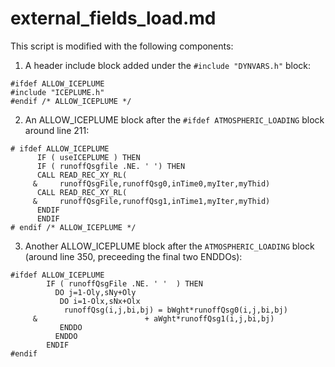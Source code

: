 # external_fields_load.md

This script is modified with the following components:

1. A header include block added under the `#include "DYNVARS.h"` block:
```
#ifdef ALLOW_ICEPLUME
#include "ICEPLUME.h"
#endif /* ALLOW_ICEPLUME */
```

2. An ALLOW_ICEPLUME block after the `#ifdef ATMOSPHERIC_LOADING` block around line 211:
```
# ifdef ALLOW_ICEPLUME
      IF ( useICEPLUME ) THEN
      IF ( runoffQsgfile .NE. ' ') THEN
      CALL READ_REC_XY_RL(
     &     runoffQsgFile,runoffQsg0,inTime0,myIter,myThid)
      CALL READ_REC_XY_RL(
     &     runoffQsgFile,runoffQsg1,inTime1,myIter,myThid)
      ENDIF
      ENDIF
# endif /* ALLOW_ICEPLUME */
```

3. Another ALLOW_ICEPLUME block after the `ATMOSPHERIC_LOADING` block (around line 350, preceeding the final two ENDDOs):
```
#ifdef ALLOW_ICEPLUME
        IF ( runoffQsgFile .NE. ' '  ) THEN
          DO j=1-Oly,sNy+Oly
           DO i=1-Olx,sNx+Olx
            runoffQsg(i,j,bi,bj) = bWght*runoffQsg0(i,j,bi,bj)
     &                        + aWght*runoffQsg1(i,j,bi,bj)
           ENDDO
          ENDDO
        ENDIF
#endif
```

